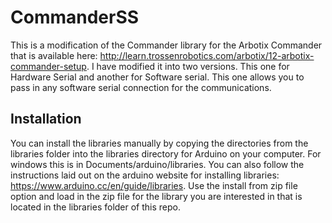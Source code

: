 # CommanderSS
This is a modification of the Commander library for the Arbotix Commander that is available here:
http://learn.trossenrobotics.com/arbotix/12-arbotix-commander-setup. I have modified it into two 
versions. This one for Hardware Serial and another for Software serial. This one allows you to pass in
any software serial connection for the communications. 

## Installation

You can install the libraries manually by copying the directories from the libraries folder into the libraries directory 
for Arduino on your computer. For windows this is in Documents/arduino/libraries. You can also follow the instructions
laid out on the arduino website for installing libraries: https://www.arduino.cc/en/guide/libraries. Use the install
from zip file option and load in the zip file for the library you are interested in that is located in the libraries
folder of this repo. 
